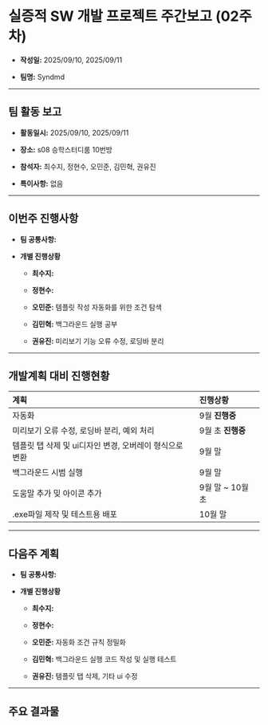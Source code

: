 # 실증적 SW 개발 프로젝트 주간보고 (02주차)
- **작성일:** 2025/09/10, 2025/09/11

- **팀명:** Syndmd

***

## 팀 활동 보고
- **활동일시:** 2025/09/10, 2025/09/11

- **장소:** s08 승학스터디룸 10번방

- **참석자:** 최수지, 정현수, 오민준, 김민혁, 권유진

- **특이사항:** 없음

***

## 이번주 진행사항
- **팀 공통사항:** 

- **개별 진행상황**

  - **최수지:** 

  - **정현수:** 

  - **오민준:** 템플릿 작성 자동화를 위한 조건 탐색

  - **김민혁:** 백그라운드 실행 공부

  - **권유진:** 미리보기 기능 오류 수정, 로딩바 분리

***

## 개발계획 대비 진행현황
|계획|진행상황|
|:---|:---|
|자동화|9월 **진행중**|
|미리보기 오류 수정, 로딩바 분리, 예외 처리|9월 초 **진행중**|
|템플릿 탭 삭제 및 ui디자인 변경, 오버레이 형식으로 변환|9월 말|
|백그라운드 시범 실행|9월 말|
|도움말 추가 밎 아이콘 추가|9월 말 ~ 10월 초|
|.exe파일 제작 및 테스트용 배포|10월 말|

***

## 다음주 계획
- **팀 공통사항:** 

- **개별 진행상황**

  - **최수지:**  

  - **정현수:** 

  - **오민준:** 자동화 조건 규칙 정밀화

  - **김민혁:** 백그라운드 실행 코드 작성 및 실행 테스트

  - **권유진:** 템플릿 탭 삭제, 기타 ui 수정

***

## 주요 결과물
